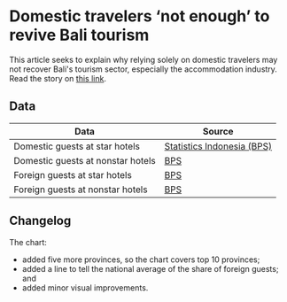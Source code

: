 # Domestic travelers ‘not enough’ to revive Bali tourism

This article seeks to explain why relying solely on domestic travelers may not recover Bali's tourism sector, especially the accommodation industry. Read the story on [this link](https://www.thejakartapost.com/business/2022/01/18/domestic-travelers-not-enough-to-revive-bali-tourism.html).


## Data

Data | Source |  
---- | ------ |  
Domestic guests at star hotels | [Statistics Indonesia (BPS)](https://bps.go.id/indicator/16/328/1/jumlah-tamu-indonesia-pada-hotel-bintang.html) |  
Domestic guests at nonstar hotels | [BPS](https://bps.go.id/indicator/16/329/1/jumlah-tamu-indonesia-pada-hotel-non-bintang.html) |  
Foreign guests at star hotels | [BPS](https://bps.go.id/indicator/16/310/1/jumlah-tamu-asing-pada-hotel-bintang.html) |  
Foreign guests at nonstar hotels | [BPS](https://bps.go.id/indicator/16/326/1/jumlah-tamu-asing-pada-hotel-non-bintang-.html) |  


## Changelog

The chart:
- added five more provinces, so the chart covers top 10 provinces;  
- added a line to tell the national average of the share of foreign guests; and  
- added minor visual improvements.
